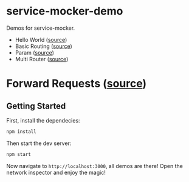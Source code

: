 # service-mocker-demo

Demos for service-mocker.

* Hello World ([source](./src/hello-world))
* Basic Routing ([source](./src/hello-world))
* Param ([source](./src/hello-world))
* Multi Router ([source](./src/hello-world))
# Forward Requests ([source](./src/forward-request))

## Getting Started

First, install the dependecies:

```bash
npm install
```

Then start the dev server:

```bash
npm start
```

Now navigate to `http://localhost:3000`, all demos are there! Open the network inspector and enjoy the magic!
